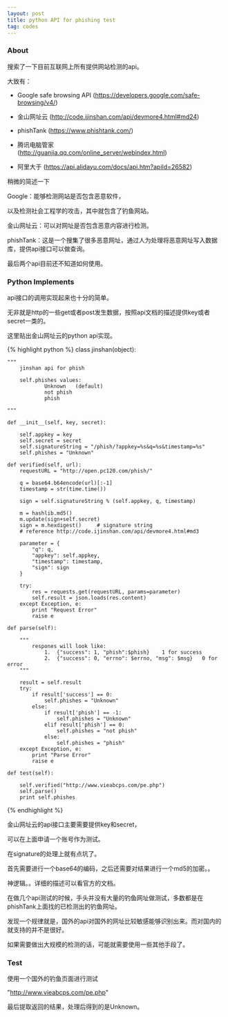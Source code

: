 ```yaml
---
layout: post
title: python API for phishing test
tag: codes
---
```


### About

搜索了一下目前互联网上所有提供网站检测的api。

大致有：

- Google  safe browsing API
(https://developers.google.com/safe-browsing/v4/)

- 金山网址云
(http://code.ijinshan.com/api/devmore4.html#md24)

- phishTank
(https://www.phishtank.com/)

- 腾讯电脑管家  
(http://guanjia.qq.com/online_server/webindex.html)

- 阿里大于
(https://api.alidayu.com/docs/api.htm?apiId=26582)

稍微的简述一下

Google：能够检测网站是否包含恶意软件，

以及检测社会工程学的攻击，其中就包含了钓鱼网站。

金山网址云：可以对网址是否包含恶意内容进行检测。

phishTank：这是一个搜集了很多恶意网址，通过人为处理将恶意网址写入数据库，提供api接口可以做查询。

最后两个api目前还不知道如何使用。

### Python Implements

api接口的调用实现起来也十分的简单。

无非就是http的一些get或者post发生数据，按照api文档的描述提供key或者secret一类的。

这里贴出金山网址云的python api实现。

{% highlight python %}
class jinshan(object):

    """
        jinshan api for phish 

        self.phishes values:
                Unknown   (default)
                not phish 
                phish

    """

    def __init__(self, key, secret):

        self.appkey = key
        self.secret = secret   
        self.signatureString = "/phish/?appkey=%s&q=%s&timestamp=%s"
        self.phishes = "Unknown"

    def verified(self, url):
        requestURL = "http://open.pc120.com/phish/"

        q = base64.b64encode(url)[:-1]
        timestamp = str(time.time())

        sign = self.signatureString % (self.appkey, q, timestamp)

        m = hashlib.md5()
        m.update(sign+self.secret)
        sign = m.hexdigest()     # signature string
        # reference http://code.ijinshan.com/api/devmore4.html#md3

        parameter = {
            "q": q,
            "appkey": self.appkey,
            "timestamp": timestamp,
            "sign": sign
        }

        try:
            res = requests.get(requestURL, params=parameter)
            self.result = json.loads(res.content)
        except Exception, e:
            print "Request Error"
            raise e

    def parse(self):

        """
            respones will look like:
                1.  {"success": 1, "phish":$phish}    1 for success
                2.  {"success": 0, "errno": $errno, "msg": $msg}   0 for error
        """

        result = self.result
        try:
            if result['success'] == 0:
                self.phishes = "Unknown"
            else:
                if result['phish'] == -1:   
                    self.phishes = "Unknown"
                elif result['phish'] == 0:
                    self.phishes = "not phish"
                else:
                    self.phishes = "phish"
        except Exception, e:
            print "Parse Error"
            raise e

    def test(self):

        self.verified("http://www.vieabcps.com/pe.php")
        self.parse()
        print self.phishes

{% endhighlight %}

金山网址云的api接口主要需要提供key和secret，

可以在上面申请一个账号作为测试。

在signature的处理上就有点坑了。

首先需要进行一个base64的编码，之后还需要对结果进行一个md5的加密。。

神逻辑。。详细的描述可以看官方的文档。

在做几个api测试的时候，手头并没有大量的钓鱼网址做测试，多数都是在phishTank上面找的已检测出的钓鱼网址。

发现一个规律就是，国外的api对国外的网址比较敏感能够识别出来。而对国内的就支持的并不是很好。

如果需要做出大规模的检测的话，可能就需要使用一些其他手段了。

### Test

使用一个国外的钓鱼页面进行测试

"http://www.vieabcps.com/pe.php"

最后提取返回的结果，处理后得到的是Unknown。
